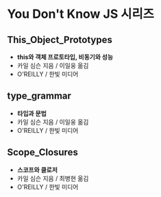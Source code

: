 # You Don't Know JS 시리즈

## This_Object_Prototypes
- **this와 객체 프로토타입, 비동기와 성능**
- 카일 심슨 지음 / 이일웅 옮김
- O'REILLY / 한빛 미디어

## type_grammar
- **타입과 문법**
- 카일 심슨 지음 / 이일웅 옮김
- O'REILLY / 한빛 미디어

## Scope_Closures
- **스코프와 클로저**
- 카일 심슨 지음 / 최병현 옮김
- O'REILLY / 한빛 미디어
